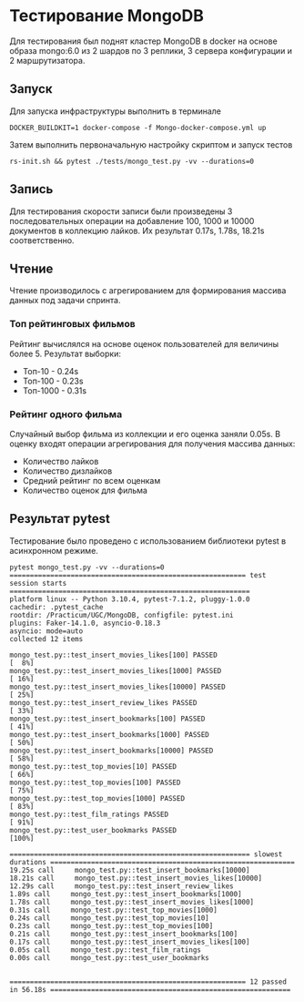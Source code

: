 # Тестирование MongoDB
Для тестирования был поднят кластер MongoDB в docker на основе образа mongo:6.0 из 2 шардов по 3 реплики, 3 сервера конфигурации и 2 маршрутизатора.
## Запуск
Для запуска инфраструктуры выполнить в терминале

    DOCKER_BUILDKIT=1 docker-compose -f Mongo-docker-compose.yml up

Затем выполнить первоначальную настройку скриптом и запуск тестов
    
    rs-init.sh && pytest ./tests/mongo_test.py -vv --durations=0


## Запись 
Для тестирования скорости записи были произведены 3 последовательных операции на добавление 100, 1000 и 10000 документов в коллекцию лайков. Их результат 0.17s, 1.78s, 18.21s соответственно.

## Чтение 
Чтение производилось с агрегированием для формирования массива данных под задачи спринта.

### Топ рейтинговых фильмов
Рейтинг вычислялся на основе оценок пользователей для величины более 5.
Результат выборки:
- Топ-10   - 0.24s
- Топ-100  - 0.23s
- Топ-1000 - 0.31s

### Рейтинг одного фильма
Случайный выбор фильма из коллекции и его оценка заняли 0.05s.
В оценку входят операции агрегирования для получения массива данных:
- Количество лайков
- Количество дизлайков
- Средний рейтинг по всем оценкам
- Количество оценок для фильма

## Результат pytest
Тестирование было проведено с использованием библиотеки pytest в асинхронном режиме.  

    pytest mongo_test.py -vv --durations=0
    ========================================================== test session starts ===========================================================
    platform linux -- Python 3.10.4, pytest-7.1.2, pluggy-1.0.0
    cachedir: .pytest_cache
    rootdir: /Practicum/UGC/MongoDB, configfile: pytest.ini
    plugins: Faker-14.1.0, asyncio-0.18.3
    asyncio: mode=auto
    collected 12 items                                                                                                                       

    mongo_test.py::test_insert_movies_likes[100] PASSED                                                                                [  8%]
    mongo_test.py::test_insert_movies_likes[1000] PASSED                                                                               [ 16%]
    mongo_test.py::test_insert_movies_likes[10000] PASSED                                                                              [ 25%]
    mongo_test.py::test_insert_review_likes PASSED                                                                                     [ 33%]
    mongo_test.py::test_insert_bookmarks[100] PASSED                                                                                   [ 41%]
    mongo_test.py::test_insert_bookmarks[1000] PASSED                                                                                  [ 50%]
    mongo_test.py::test_insert_bookmarks[10000] PASSED                                                                                 [ 58%]
    mongo_test.py::test_top_movies[10] PASSED                                                                                          [ 66%]
    mongo_test.py::test_top_movies[100] PASSED                                                                                         [ 75%]
    mongo_test.py::test_top_movies[1000] PASSED                                                                                        [ 83%]
    mongo_test.py::test_film_ratings PASSED                                                                                            [ 91%]
    mongo_test.py::test_user_bookmarks PASSED                                                                                          [100%]

    =========================================================== slowest durations ============================================================
    19.25s call     mongo_test.py::test_insert_bookmarks[10000]
    18.21s call     mongo_test.py::test_insert_movies_likes[10000]
    12.29s call     mongo_test.py::test_insert_review_likes
    1.89s call     mongo_test.py::test_insert_bookmarks[1000]
    1.78s call     mongo_test.py::test_insert_movies_likes[1000]
    0.31s call     mongo_test.py::test_top_movies[1000]
    0.24s call     mongo_test.py::test_top_movies[10]
    0.23s call     mongo_test.py::test_top_movies[100]
    0.21s call     mongo_test.py::test_insert_bookmarks[100]
    0.17s call     mongo_test.py::test_insert_movies_likes[100]
    0.05s call     mongo_test.py::test_film_ratings
    0.00s call     mongo_test.py::test_user_bookmarks


    ========================================================== 12 passed in 56.18s ===========================================================
